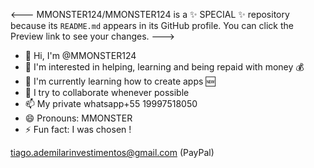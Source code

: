<---
  MMONSTER124/MMONSTER124 is a ✨ SPECIAL ✨ repository because its `README.md` appears in its GitHub profile.
  You can click the Preview link to see your changes.
  --->

  - 👋 Hi, I'm @MMONSTER124
  - 👀 I'm interested in helping, learning and being repaid with money 💰 
  - 🌱 I'm currently learning how to create apps 🆕 
  - 💞️ I try to collaborate whenever possible 
  - 📫 My private whatsapp+55 19997518050
  - 😄 Pronouns: MMONSTER 
  - ⚡ Fun fact: I was chosen !



  tiago.ademilarinvestimentos@gmail.com (PayPal)
